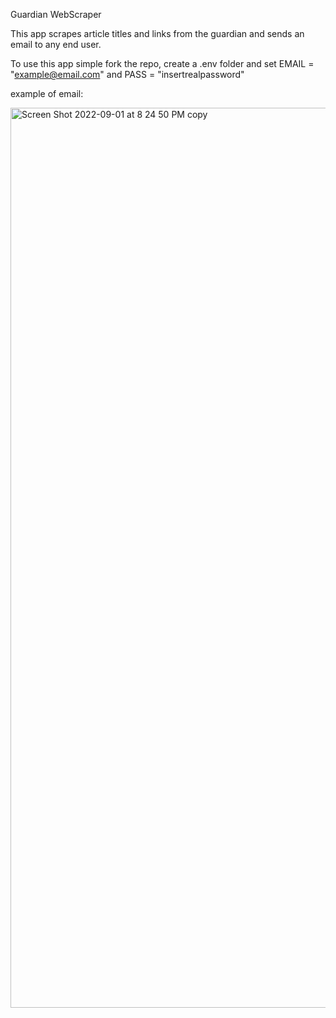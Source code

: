 Guardian WebScraper

This app scrapes article titles and links from the guardian and sends an email to any end user.

To use this app simple fork the repo, create a .env folder and set EMAIL = "example@email.com" and PASS = "insertrealpassword"  

example of email: 

<img width="1440" alt="Screen Shot 2022-09-01 at 8 24 50 PM copy" src="https://user-images.githubusercontent.com/67225703/188053580-d4a80e3d-2e98-4b2e-94db-9fda2d2aeb91.png">
